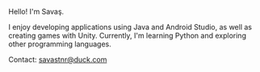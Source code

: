 Hello! I'm Savaş.

I enjoy developing applications using Java and Android Studio, as well as creating games with Unity. Currently, I'm learning Python and exploring other programming languages.

Contact: savastnr@duck.com
